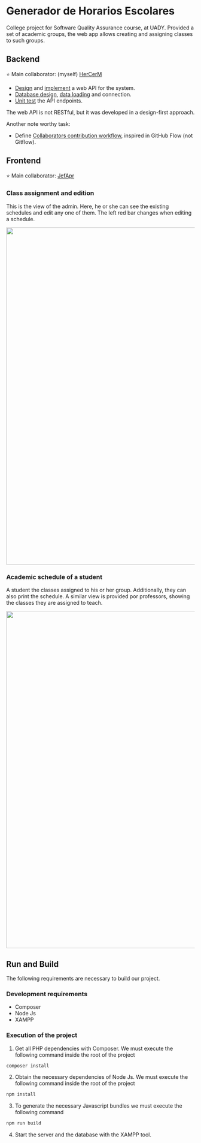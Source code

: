 # Generador de Horarios Escolares

College project for Software Quality Assurance course, at UADY. Provided a set of academic groups, the web app allows creating and assigning classes to such groups.

## Backend

⭐ Main collaborator: (myself) [HerCerM](https://github.com/HerCerM)

* [Design](docs/services_api_docs.md) and [implement](src/services) a web API for the system.
* [Database design](resources/gdhe_schema.sql), [data loading](resources/populate.sql) and connection.
* [Unit test](tests) the API endpoints.

The web API is not RESTful, but it was developed in a  design-first approach.

Another note worthy task:

* Define [Collaborators contribution workflow](https://github.com/HerCerM/GDHE/wiki/Collaborators-contribution-workflow), inspired in GitHub Flow (not Gitflow).

## Frontend

⭐ Main collaborator: [JefApr](https://github.com/JefApr)

### Class assignment and edition

This is the view of the admin. Here, he or she can see the existing schedules and edit any one of them. The left red bar changes when editing a schedule.

<p align="center">
    <img width=900 src="resources/readme_images/class_edit.png">
</p>


### Academic schedule of a student

A student the classes assigned to his or her group. Additionally, they can also print the schedule. A similar view is provided por professors, showing the classes they are assigned to teach.

<p align="center">
    <img width=900 src="resources/readme_images/class_view.png">
</p>

## Run and Build

The following requirements are necessary to build our project.

### Development requirements

 - Composer  
 - Node Js
 - XAMPP

### Execution of the project 

1. Get all PHP dependencies with Composer. We must execute the following command inside the root of the project 
``` bash 
composer install
```

2. Obtain the necessary dependencies of Node Js. We must execute the following command inside the root of the project 
``` bash 
npm install
```

3. To generate the necessary Javascript bundles we must execute the following command 
``` bash 
npm run build
```
4. Start the server and the database with the XAMPP tool.
